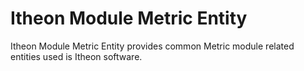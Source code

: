 Itheon Module Metric Entity
===========================

Itheon Module Metric Entity provides common Metric module related entities used is Itheon software.
